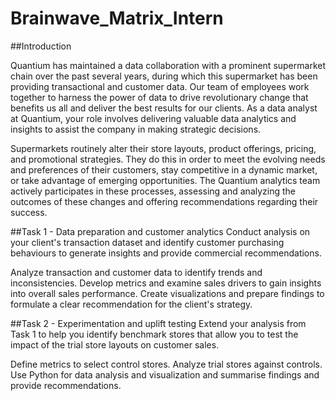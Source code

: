 # Brainwave_Matrix_Intern

##Introduction

Quantium has maintained a data collaboration with a prominent supermarket chain over the past several years, during which this supermarket has been providing transactional and customer data. Our team of employees work together to harness the power of data to drive revolutionary change that benefits us all and deliver the best results for our clients. As a data analyst at Quantium, your role involves delivering valuable data analytics and insights to assist the company in making strategic decisions.

Supermarkets routinely alter their store layouts, product offerings, pricing, and promotional strategies. They do this in order to meet the evolving needs and preferences of their customers, stay competitive in a dynamic market, or take advantage of emerging opportunities. The Quantium analytics team actively participates in these processes, assessing and analyzing the outcomes of these changes and offering recommendations regarding their success.

##Task 1 - Data preparation and customer analytics
Conduct analysis on your client's transaction dataset and identify customer purchasing behaviours to generate insights and provide commercial recommendations.

Analyze transaction and customer data to identify trends and inconsistencies.
Develop metrics and examine sales drivers to gain insights into overall sales performance.
Create visualizations and prepare findings to formulate a clear recommendation for the client's strategy.

##Task 2 - Experimentation and uplift testing
Extend your analysis from Task 1 to help you identify benchmark stores that allow you to test the impact of the trial store layouts on customer sales.

Define metrics to select control stores.
Analyze trial stores against controls.
Use Python for data analysis and visualization and summarise findings and provide recommendations.
